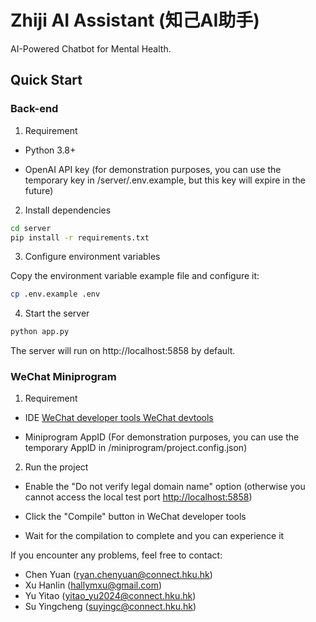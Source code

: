 # Zhiji AI Assistant (知己AI助手)

AI-Powered Chatbot for Mental Health.

## Quick Start

### Back-end

1. Requirement

- Python 3.8+

- OpenAI API key (for demonstration purposes, you can use the temporary key in /server/.env.example, but this key will expire in the future)

2. Install dependencies

```bash
cd server
pip install -r requirements.txt
```

3. Configure environment variables

Copy the environment variable example file and configure it:

```bash
cp .env.example .env
```

4. Start the server

```bash
python app.py
```

The server will run on http://localhost:5858 by default.

### WeChat Miniprogram

1. Requirement

- IDE [WeChat developer tools WeChat devtools](https://developers.weixin.qq.com/miniprogram/dev/devtools/download.html)

- Miniprogram AppID (For demonstration purposes, you can use the temporary AppID in /miniprogram/project.config.json)

2. Run the project

- Enable the "Do not verify legal domain name" option (otherwise you cannot access the local test port <http://localhost:5858>)

- Click the "Compile" button in WeChat developer tools

- Wait for the compilation to complete and you can experience it

If you encounter any problems, feel free to contact:

- Chen Yuan (<ryan.chenyuan@connect.hku.hk>)
- Xu Hanlin (<hallymxu@gmail.com>)
- Yu Yitao (<yitao_yu2024@connect.hku.hk>)
- Su Yingcheng (<suyingc@connect.hku.hk>)
